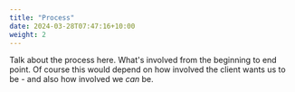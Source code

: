 ```yaml
---
title: "Process"
date: 2024-03-28T07:47:16+10:00
weight: 2
---
```


Talk about the process here. What's involved from the beginning to end point. Of course this would depend on how involved the client wants us to be - and also how involved we *can* be.